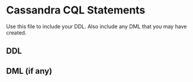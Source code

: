 # Cassandra CQL Statements

Use this file to include your DDL.  Also include any DML that you may have created.


## DDL



## DML (if any)
